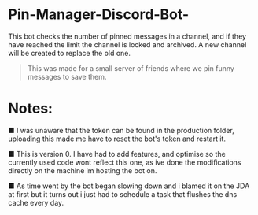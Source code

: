 # Pin-Manager-Discord-Bot-
This bot checks the number of pinned messages in a channel, and if they have reached the limit the channel is locked and archived. A new channel will be created to replace the old one.
> This was made for a small server of friends where we pin funny messages to save them.

# Notes: 
■ I was unaware that the token can be found in the production folder, uploading this made me have to reset the bot's token and restart it.

■ This is version 0. I have had to add features, and optimise so the currently used code wont reflect this one, as ive done the modifications directly on the machine im hosting the bot on.

■ As time went by the bot began slowing down and i blamed it on the JDA at first but it turns out i just had to schedule a task that flushes the dns cache every day.
